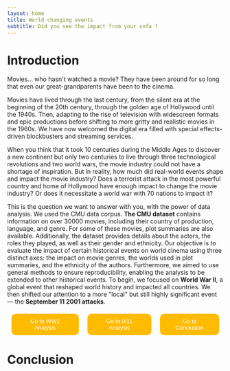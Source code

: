 ```yaml
---
layout: home
title: World changing events
subtitle: Did you see the impact from your sofa ?
---
```

# Introduction


Movies... who hasn't watched a movie? They have been around for so long that even our great-grandparents have been to the cinema.

Movies have lived through the last century, from the silent era at the beginning of the 20th century, through the golden age of Hollywood until the 1940s. Then, adapting to the rise of television with widescreen formats and epic productions before shifting to more gritty and realistic movies in the 1960s. We have now welcomed the digital era filled with special effects-driven blockbusters and streaming services.

When you think that it took 10 centuries during the Middle Ages to discover a new continent but only two centuries to live through three technological revolutions and two world wars, the movie industry could not have a shortage of inspiration. But in reality, how much did real-world events shape and impact the movie industry? Does a terrorist attack in the most powerful country and home of Hollywood have enough impact to change the movie industry? Or does it necessitate a world war with 70 nations to impact it?

This is the question we want to answer with you, with the power of data analysis. We used the CMU data corpus.
**The CMU dataset** contains information on over 30000 movies, including their country of production, language, and genre. For some of these movies, plot summaries are also available. Additionally, the dataset provides details about the actors, the roles they played, as well as their gender and ethnicity.
Our objective is to evaluate the impact of certain historical events on world cinema using three distinct axes: the impact on movie genres, the worlds used in plot summaries, and the ethnicity of the authors.
Furthermore, we aimed to use general methods to ensure reproducibility, enabling the analysis to be extended to other historical events.
To begin, we focused on **World War II**, a global event that reshaped world history and impacted all countries. We then shifted our attention to a more "local" but still highly significant event — the **September 11 2001 attacks**.



<div class="redirect-buttons">
  <button class="redirect-button" onclick="window.location.href='{{ '/WW2' | relative_url }}'">Go to WW2 Analysis</button>
  <button class="redirect-button" onclick="window.location.href='{{ '/9_11' | relative_url }}'">Go to 9/11 Analysis</button>
  <button class="redirect-button" onclick="window.location.href='{{ '/conclusion' | relative_url }}'">Go to Conclusion</button>
</div>

<style>
.redirect-button {
    margin: 0 10px;
    padding: 10px 20px;
    background-color: #FFBB00;
    color : rgb(48, 48, 48);
    color: white;
    border: none;
    cursor: pointer;
    border-radius: 10px;
  }
  .redirect-button:hover {
    background-color:rgb(48, 48, 48);
    Color: #FFBB00;
  }
  .redirect-buttons {
    display: flex;
    justify-content: center;
    margin-top: 20px;
  }
</style>




# Conclusion
